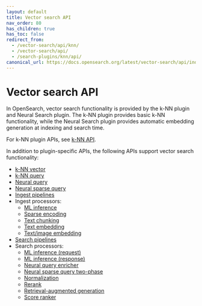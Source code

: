 ```yaml
---
layout: default
title: Vector search API
nav_order: 80
has_children: true
has_toc: false
redirect_from:
  - /vector-search/api/knn/
  - /vector-search/api/
  - /search-plugins/knn/api/
canonical_url: https://docs.opensearch.org/latest/vector-search/api/index/
---
```


# Vector search API

In OpenSearch, vector search functionality is provided by the k-NN plugin and Neural Search plugin. The k-NN plugin provides basic k-NN functionality, while the Neural Search plugin provides automatic embedding generation at indexing and search time.

For k-NN plugin APIs, see [k-NN API]({{site.url}}{{site.baseurl}}/vector-search/api/knn/).

In addition to plugin-specific APIs, the following APIs support vector search functionality:

- [k-NN vector]({{site.url}}{{site.baseurl}}/field-types/supported-field-types/knn-vector/)
- [k-NN query]({{site.url}}{{site.baseurl}}/query-dsl/specialized/k-nn/)
- [Neural query]({{site.url}}{{site.baseurl}}/query-dsl/specialized/neural/)
- [Neural sparse query]({{site.url}}{{site.baseurl}}/query-dsl/specialized/neural-sparse/)
- [Ingest pipelines]({{site.url}}{{site.baseurl}}/ingest-pipelines/)
- Ingest processors:
    - [ML inference]({{site.url}}{{site.baseurl}}/ingest-pipelines/processors/ml-inference/)
    - [Sparse encoding]({{site.url}}{{site.baseurl}}/ingest-pipelines/processors/sparse-encoding/)
    - [Text chunking]({{site.url}}{{site.baseurl}}/ingest-pipelines/processors/text-chunking/)
    - [Text embedding]({{site.url}}{{site.baseurl}}/ingest-pipelines/processors/text-embedding/)
    - [Text/image embedding]({{site.url}}{{site.baseurl}}/ingest-pipelines/processors/text-image-embedding/)
- [Search pipelines]({{site.url}}{{site.baseurl}}/search-plugins/search-pipelines/)
- Search processors:
    - [ML inference (request)]({{site.url}}{{site.baseurl}}/search-plugins/search-pipelines/ml-inference-search-request/)
    - [ML inference (response)]({{site.url}}{{site.baseurl}}/search-plugins/search-pipelines/ml-inference-search-response/)
    - [Neural query enricher]({{site.url}}{{site.baseurl}}/search-plugins/search-pipelines/neural-query-enricher/)
    - [Neural sparse query two-phase]({{site.url}}{{site.baseurl}}/search-plugins/search-pipelines/neural-sparse-query-two-phase-processor/)
    - [Normalization]({{site.url}}{{site.baseurl}}/search-plugins/search-pipelines/normalization-processor/)
    - [Rerank]({{site.url}}{{site.baseurl}}/search-plugins/search-pipelines/rerank-processor/)
    - [Retrieval-augmented generation]({{site.url}}{{site.baseurl}}/search-plugins/search-pipelines/rag-processor/)
    - [Score ranker]({{site.url}}{{site.baseurl}}/search-plugins/search-pipelines/score-ranker-processor/)